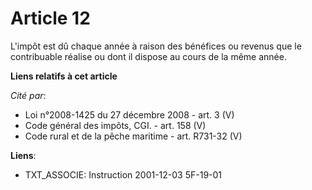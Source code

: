 # Article 12

L'impôt est dû chaque année à raison des bénéfices ou revenus que le contribuable réalise ou dont il dispose au cours de la
même année.

**Liens relatifs à cet article**

_Cité par_:

  - Loi n°2008-1425 du 27 décembre 2008 - art. 3 (V)
  - Code général des impôts, CGI. - art. 158 (V)
  - Code rural et de la pêche maritime - art. R731-32 (V)

**Liens**:

  - TXT_ASSOCIE: Instruction 2001-12-03 5F-19-01
